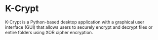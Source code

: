 # K-Crypt
K-Crypt is a Python-based desktop application with a graphical user interface (GUI) that allows users to securely encrypt and decrypt files or entire folders using XOR cipher encryption.
